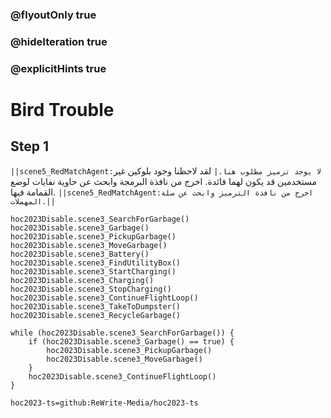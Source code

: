 ### @flyoutOnly true
### @hideIteration true
### @explicitHints true

# Bird Trouble

## Step 1
``||scene5_RedMatchAgent:لا يوجد ترميز مطلوب هنا.|`` لقد لاحظنا وجود بلوكين غير مستخدمين قد يكون لهما فائدة.  اخرج من نافذة البرمجة وابحث عن حاوية نفايات لوضع القمامة فيها. ``||scene5_RedMatchAgent:اخرج من نافذة الترميز وابحث عن سلة المهملات.||``

```ghost
hoc2023Disable.scene3_SearchForGarbage()
hoc2023Disable.scene3_Garbage()
hoc2023Disable.scene3_PickupGarbage()
hoc2023Disable.scene3_MoveGarbage()
hoc2023Disable.scene3_Battery()
hoc2023Disable.scene3_FindUtilityBox()
hoc2023Disable.scene3_StartCharging()
hoc2023Disable.scene3_Charging()
hoc2023Disable.scene3_StopCharging()
hoc2023Disable.scene3_ContinueFlightLoop()
hoc2023Disable.scene3_TakeToDumpster()
hoc2023Disable.scene3_RecycleGarbage()
```
```template
while (hoc2023Disable.scene3_SearchForGarbage()) {
    if (hoc2023Disable.scene3_Garbage() == true) {
        hoc2023Disable.scene3_PickupGarbage()
        hoc2023Disable.scene3_MoveGarbage()
    }
    hoc2023Disable.scene3_ContinueFlightLoop()
}

```

```package
hoc2023-ts=github:ReWrite-Media/hoc2023-ts
```